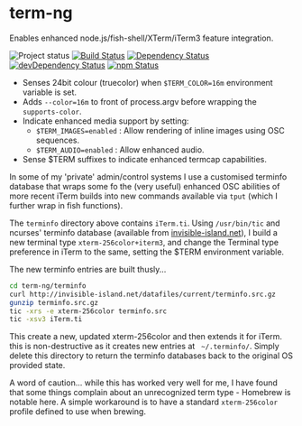 [project-badge]: http://img.shields.io/badge/status-alpha-red.svg?style=flat
[build-badge]: http://img.shields.io/travis/MarkGriffiths/term-ng.svg?branch=master&style=flat
[david-badge]: http://img.shields.io/david/MarkGriffiths/term-ng.svg?style=flat
[david-dev-badge]: http://img.shields.io/david/dev/MarkGriffiths/term-ng.svg?style=flat
[npm-badge]: https://img.shields.io/npm/v/term-ng.svg?style=flat

[travis]: https://travis-ci.org/MarkGriffiths/term-ng
[david]: https://david-dm.org/MarkGriffiths/term-ng
[david-dev]: https://david-dm.org/MarkGriffiths/term-ng#info=devDependencies
[npm]: https://www.npmjs.com/package/term-ng

# term-ng  
Enables enhanced node.js/fish-shell/XTerm/iTerm3 feature integration.

![Project status][project-badge]
[![Build Status][build-badge]][travis]
[![Dependency Status][david-badge]][david]
[![devDependency Status][david-dev-badge]][david-dev]
[![npm Status][npm-badge]][npm]

-	Senses 24bit colour (truecolor) when `$TERM_COLOR=16m` environment variable is set.
-	Adds `--color=16m` to front of process.argv before wrapping the `supports-color`.
-	Indicate enhanced media support by setting:
	+	`$TERM_IMAGES=enabled` : Allow rendering of inline images using OSC sequences.
	+	`$TERM_AUDIO=enabled` : Allow enhanced audio.
-	Sense $TERM suffixes to indicate enhanced termcap capabilities.

In some of my 'private' admin/control systems I use a customised terminfo database that wraps some fo the (very useful) enhanced OSC abilities of more recent iTerm builds into new commands available via `tput` (which I further wrap in fish functions).

The `terminfo` directory above contains `iTerm.ti`. Using `/usr/bin/tic` and ncurses' terminfo database (available from [invisible-island.net](http://invisible-island.net/ncurses/ncurses.html#downloads)), I build a new terminal type `xterm-256color+iterm3`, and change the Terminal type preference in iTerm to the same, setting the $TERM environment variable.

The new terminfo entries are built thusly...

```sh
cd term-ng/terminfo
curl http://invisible-island.net/datafiles/current/terminfo.src.gz
gunzip terminfo.src.gz
tic -xrs -e xterm-256color terminfo.src
tic -xsv3 iTerm.ti
```

This create a new, updated xterm-256color and then extends it for iTerm. this is non-destructive as it creates new entries at ` ~/.terminfo/`. Simply delete this directory to return the terminfo databases back to the original OS provided state.

A word of caution... while this has worked very well for me, I have found that some things complain about an unrecognized term type - Homebrew is notable here. A simple workaround is to have a standard `xterm-256color` profile defined to use when brewing.
